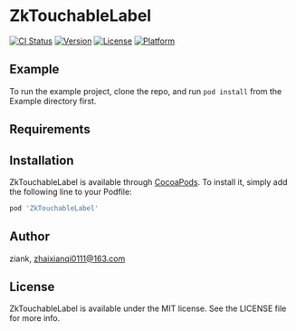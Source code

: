 # ZkTouchableLabel

[![CI Status](https://img.shields.io/travis/ziank/ZkTouchableLabel.svg?style=flat)](https://travis-ci.org/ziank/ZkTouchableLabel)
[![Version](https://img.shields.io/cocoapods/v/ZkTouchableLabel.svg?style=flat)](https://cocoapods.org/pods/ZkTouchableLabel)
[![License](https://img.shields.io/cocoapods/l/ZkTouchableLabel.svg?style=flat)](https://cocoapods.org/pods/ZkTouchableLabel)
[![Platform](https://img.shields.io/cocoapods/p/ZkTouchableLabel.svg?style=flat)](https://cocoapods.org/pods/ZkTouchableLabel)

## Example

To run the example project, clone the repo, and run `pod install` from the Example directory first.

## Requirements

## Installation

ZkTouchableLabel is available through [CocoaPods](https://cocoapods.org). To install
it, simply add the following line to your Podfile:

```ruby
pod 'ZkTouchableLabel'
```

## Author

ziank, zhaixianqi0111@163.com

## License

ZkTouchableLabel is available under the MIT license. See the LICENSE file for more info.
